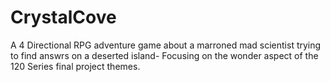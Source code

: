 # CrystalCove


A 4 Directional RPG adventure game about a marroned mad scientist trying to find answrs on a deserted island-  Focusing on the wonder aspect of the 120 Series final project themes.
